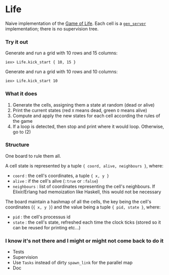# Life

Naive implementation of the [Game of Life](https://en.wikipedia.org/wiki/Conway%27s_Game_of_Life "Conway's Game of Life").
Each cell is a [`gen_server`](http://erlang.org/doc/man/gen_server.html) implementation; there is no supervision tree.


### Try it out

Generate and run a grid with 10 rows and 15 columns:
```
iex> Life.kick_start { 10, 15 }
```

Generate and run a grid with 10 rows and 10 columns:
```
iex> Life.kick_start 10
```

### What it does

1. Generate the cells, assigning them a state at random (dead or alive)
2. Print the current states (red `X` means dead, green `O` means alive)
2. Compute and apply the new states for each cell according the rules of the game
3. If a loop is detected, then stop and print where it would loop. Otherwise, go to (2)

### Structure

One board to rule them all.

A cell state is represented by a tuple `{ coord, alive, neighbours }`, where:
* `coord` : the cell's coordinates, a tuple `{ x, y }`
* `alive` : if the cell's alive (`:true` or `:false`)
* `neighbours` : list of coordinates representing the cell's neighbours. If Elixir/Erlang had memoization like Haskell, this would not be necessary

The board maintain a hashmap of all the cells, the key being the cell's coordinates (`{ x, y }`) and the value being a tuple `{ pid, state }`, where:
* `pid` : the cell's processus id
* `state` : the cell's state, refreshed each time the clock ticks (stored so it can be reused for printing etc...)

### I know it's not there and I might or might not come back to do it

* Tests
* Supervision
* Use `Tasks` instead of dirty `spawn_link` for the parallel map
* Doc
